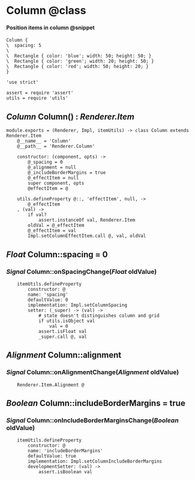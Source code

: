 Column @class
======

#### Position items in column @snippet

```style
Column {
\  spacing: 5
\
\  Rectangle { color: 'blue'; width: 50; height: 50; }
\  Rectangle { color: 'green'; width: 20; height: 50; }
\  Rectangle { color: 'red'; width: 50; height: 20; }
}
```

	'use strict'

	assert = require 'assert'
	utils = require 'utils'

*Column* Column() : *Renderer.Item*
-----------------------------------

	module.exports = (Renderer, Impl, itemUtils) -> class Column extends Renderer.Item
		@__name__ = 'Column'
		@__path__ = 'Renderer.Column'

		constructor: (component, opts) ->
			@_spacing = 0
			@_alignment = null
			@_includeBorderMargins = true
			@_effectItem = null
			super component, opts
			@effectItem = @

		utils.defineProperty @::, 'effectItem', null, ->
			@_effectItem
		, (val) ->
			if val?
				assert.instanceOf val, Renderer.Item
			oldVal = @_effectItem
			@_effectItem = val
			Impl.setColumnEffectItem.call @, val, oldVal

*Float* Column::spacing = 0
---------------------------

### *Signal* Column::onSpacingChange(*Float* oldValue)

		itemUtils.defineProperty
			constructor: @
			name: 'spacing'
			defaultValue: 0
			implementation: Impl.setColumnSpacing
			setter: (_super) -> (val) ->
				# state doesn't distinguishes column and grid
				if utils.isObject val
					val = 0
				assert.isFloat val
				_super.call @, val

*Alignment* Column::alignment
-----------------------------

### *Signal* Column::onAlignmentChange(*Alignment* oldValue)

		Renderer.Item.Alignment @

*Boolean* Column::includeBorderMargins = true
---------------------------------------------

### *Signal* Column::onIncludeBorderMarginsChange(*Boolean* oldValue)

		itemUtils.defineProperty
			constructor: @
			name: 'includeBorderMargins'
			defaultValue: true
			implementation: Impl.setColumnIncludeBorderMargins
			developmentSetter: (val) ->
				assert.isBoolean val
